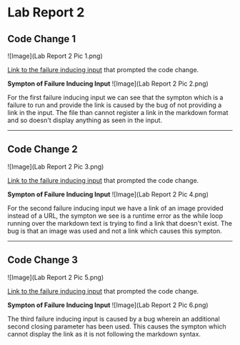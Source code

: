 # Lab Report 2

## Code Change 1

![Image](Lab Report 2 Pic 1.png)


[Link to the failure inducing input](https://github.com/shreykumar18/markdown-parser/blob/main/test-file.md) that prompted the code change.

**Sympton of Failure Inducing Input**
![Image](Lab Report 2 Pic 2.png)


For the first failure inducing input we can see that the sympton which is a failure to run and provide the link is caused by the bug of not providing a link in the input. The file than cannot register a link in the markdown format and so doesn't display anything as seen in the input.

***

## Code Change 2

![Image](Lab Report 2 Pic 3.png)

[Link to the failure inducing input](https://github.com/LinearParadox/markdown-parser/commit/6ffbcdace8d795b3715c463883f7716547bd52d6) that prompted the code change.

**Sympton of Failure Inducing Input**
![Image](Lab Report 2 Pic 4.png)


For the second failure inducing input we have a link of an image provided instead of a URL, the sympton we see is a runtime error as the while loop running over the markdown text is trying to find a link that doesn't exist. The bug is that an image was used and not a link which causes this sympton.

***

## Code Change 3

![Image](Lab Report 2 Pic 5.png)

[Link to the failure inducing input](https://github.com/a3alani/markdown-parser/commit/ea2cf261c525710e8e2385782e63c6e6f187c2dd) that prompted the code change.

**Sympton of Failure Inducing Input**
![Image](Lab Report 2 Pic 6.png)


The third failure inducing input is caused by a bug wherein an additional second closing parameter has been used. This causes the sympton which cannot display the link as it is not following the markdown syntax.








